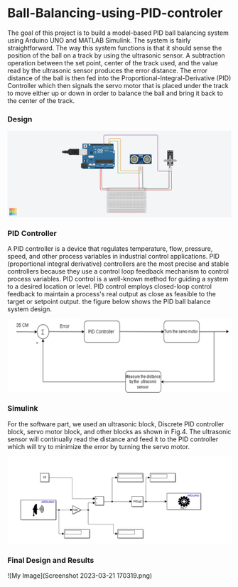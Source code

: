# Ball-Balancing-using-PID-controler


The goal of this project is to build a model-based PID ball balancing system using Arduino UNO and MATLAB Simulink. The system is fairly straightforward. The way this system functions is that it should sense the position of the ball on a track by using the ultrasonic sensor. A subtraction operation between the set point, center of the track used, and the value read by the ultrasonic sensor produces the error distance. The error distance of the ball is then fed into the Proportional-Integral-Derivative (PID) Controller which then signals the servo motor that is placed under the track to move either up or down in order to balance the ball and bring it back to the center of the track.

### Design

![My Image](Picture1.png)


### PID Controller

A PID controller is a device that regulates temperature, flow, pressure, speed, and other process
variables in industrial control applications. PID (proportional integral derivative) controllers are the
most precise and stable controllers because they use a control loop feedback mechanism to control
process variables. PID control is a well-known method for guiding a system to a desired location or
level. PID control employs closed-loop control feedback to maintain a process's real output as close
as feasible to the target or setpoint output. the figure below shows the PID ball balance system design.

![My Image](Picture2.png)

### Simulink


For the software part, we used an ultrasonic block, Discrete PID controller block, servo motor block,
and other blocks as shown in Fig.4. The ultrasonic sensor will continually read the distance and feed
it to the PID controller which will try to minimize the error by turning the servo motor.

![My Image](Picture3.png)

### Final Design and Results





![My Image](Screenshot 2023-03-21 170319.png)
